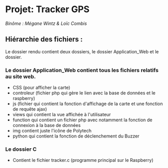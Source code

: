# Projet: Tracker GPS

_Binôme : Mégane Wintz & Loïc Combis_

## Hiérarchie des fichiers :

Le dossier rendu contient deux dossiers, le dossier Application_Web et le dossier.

### Le dossier Application_Web contient tous les fichiers relatifs au site web.
  * CSS (pour afficher la carte)
  * controleur (fichier php qui gère le lien avec la base de données et le raspberry)
  * js (fichier qui contient la fonction d'affichage de la carte et une fonction de requête ajax)
  * views qui contient la vue affichée à l'utilisateur
  * function qui contient un fichier php avec notamment la fonction de connexion à la base de données
  * img contient juste l'icône de Polytech
  * python qui contient la fonction de déclenchement du Buzzer
### Le dossier C
  * Contient le fichier tracker.c (programme principal sur le Raspberry)
